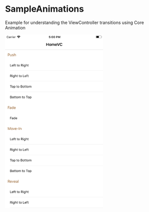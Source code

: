 # SampleAnimations
Example for understanding the ViewController transitions using Core Animation

<a href="url"><img src="https://github.com/drawRect/SampleAnimations/blob/master/Screenshots/transition-example.png" align="left" height="568" width="320" ></a>
